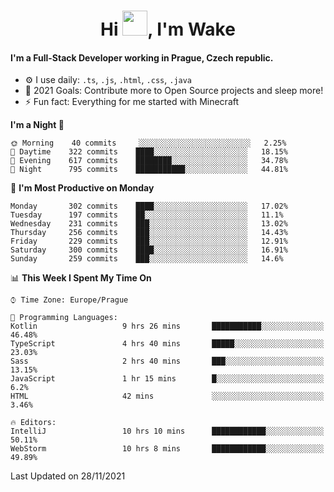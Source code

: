 <h1 align="center">Hi <img src="https://raw.githubusercontent.com/MrWakeCZ/MrWakeCZ/master/Hi.gif" width="40px" />, I'm Wake</h1>

#### I'm a Full-Stack Developer working in Prague, Czech republic.
- ⚙️ I use daily: `.ts`, `.js`, `.html`, `.css`, `.java`
- 🥅 2021 Goals: Contribute more to Open Source projects and sleep more!
- ⚡ Fun fact: Everything for me started with Minecraft

<!--START_SECTION:waka-->
**I'm a Night 🦉** 

```text
🌞 Morning    40 commits     ░░░░░░░░░░░░░░░░░░░░░░░░░   2.25% 
🌆 Daytime    322 commits    ████░░░░░░░░░░░░░░░░░░░░░   18.15% 
🌃 Evening    617 commits    ████████░░░░░░░░░░░░░░░░░   34.78% 
🌙 Night      795 commits    ███████████░░░░░░░░░░░░░░   44.81%

```
📅 **I'm Most Productive on Monday** 

```text
Monday       302 commits    ████░░░░░░░░░░░░░░░░░░░░░   17.02% 
Tuesday      197 commits    ██░░░░░░░░░░░░░░░░░░░░░░░   11.1% 
Wednesday    231 commits    ███░░░░░░░░░░░░░░░░░░░░░░   13.02% 
Thursday     256 commits    ███░░░░░░░░░░░░░░░░░░░░░░   14.43% 
Friday       229 commits    ███░░░░░░░░░░░░░░░░░░░░░░   12.91% 
Saturday     300 commits    ████░░░░░░░░░░░░░░░░░░░░░   16.91% 
Sunday       259 commits    ███░░░░░░░░░░░░░░░░░░░░░░   14.6%

```


📊 **This Week I Spent My Time On** 

```text
⌚︎ Time Zone: Europe/Prague

💬 Programming Languages: 
Kotlin                   9 hrs 26 mins       ███████████░░░░░░░░░░░░░░   46.48% 
TypeScript               4 hrs 40 mins       █████░░░░░░░░░░░░░░░░░░░░   23.03% 
Sass                     2 hrs 40 mins       ███░░░░░░░░░░░░░░░░░░░░░░   13.15% 
JavaScript               1 hr 15 mins        █░░░░░░░░░░░░░░░░░░░░░░░░   6.2% 
HTML                     42 mins             ░░░░░░░░░░░░░░░░░░░░░░░░░   3.46%

🔥 Editors: 
IntelliJ                 10 hrs 10 mins      ████████████░░░░░░░░░░░░░   50.11% 
WebStorm                 10 hrs 8 mins       ████████████░░░░░░░░░░░░░   49.89%

```


 Last Updated on 28/11/2021
<!--END_SECTION:waka-->
